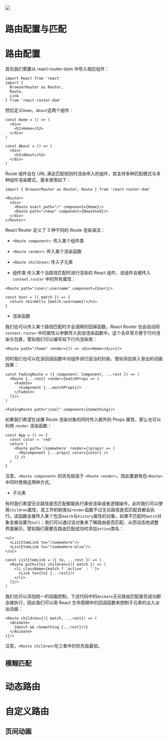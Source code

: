 [![](https://parg.co/UbM)](https://parg.co/bWg)

# 路由配置与匹配

# 路由配置

首先我们需要从 react-router-dom 中导入相应组件：
```
import React from 'react'
import {
  BrowserRouter as Router,
  Route,
  Link
} from 'react-router-dom'
```
然后定义`Home`，`About`这两个组件：
```
const Home = () => (
  <div>
    <h2>Home</h2>
  </div>
)

const About = () => (
  <div>
    <h2>About</h2>
  </div>
)
```
Route 组件会在 URL 满足匹配规则时渲染传入的组件，其支持多种匹配模式与多种组件渲染模式，基本使用如下：
```
import { BrowserRouter as Router, Route } from 'react-router-dom'

<Router>
  <div>
    <Route exact path="/" component={Home}/>
    <Route path="/news" component={NewsFeed}/>
  </div>
</Router>
```
React Router 定义了 3 种不同的 Route 渲染语法：
- `<Route component>`: 传入某个组件类
- `<Route render>`: 传入某个渲染函数
- `<Route children>`: 传入子元素


- 组件类
传入某个当路径匹配时进行渲染的 React 组件，该组件会被传入`context.router` 中的所有属性：
```
<Route path="/user/:username" component={User}/>

const User = ({ match }) => {
  return <h1>Hello {match.username}!</h1>
}
```
- 渲染函数

我们也可以传入某个路径匹配时才会调用的回掉函数，React Router 也会自动将 `context.router` 中的属性以参数传入到该渲染函数中，这个会非常方便于行内渲染与包裹，譬如我们可以编写如下行内渲染类：
```
<Route path="/home" render={() => <div>Home</div>}/>
```
同时我们也可以在该回调函数中对组件进行适当的封装，譬如添加渐入渐出的动画效果：
```
const FadingRoute = ({ component: Component, ...rest }) => (
  <Route {...rest} render={matchProps => (
    <FadeIn>
      <Component {...matchProps}/>
    </FadeIn>
  )}/>
)

<FadingRoute path="/cool" component={Something}/>
```
如果我们希望在设置 Route 渲染对象的同时传入额外的 Props 属性，那么也可以利用 `render` 渲染函数：
```
const App = () => {
  const color = 'red'
  return (
    <Route path='/somewhere' render={(props) => (
      <MyComponent {...props} color={color} />
    )} />
  )
}
```
注意，`<Route component>` 的优先级高于 `<Route render>`，因此要避免在`<Route>`中同时使用这两种方式。

- 子元素

有时我们希望无论路径是否匹配都能执行某些渲染或者逻辑操作，此时我们可以使用`children`属性，其工作机制类似`render`函数不过无论路径是否匹配其都会执行。该函数会被传入某个包含`match`与`history`属性的对象，如果不匹配时`match`对象会被设置为`null`；我们可以通过该对象来了解路由是否匹配，从而动态地调整界面展示。譬如我们需要在路由匹配成功时添加`active`类名：
```
<ul>
  <ListItemLink to="/somewhere"/>
  <ListItemLink to="/somewhere-else"/>
</ul>

const ListItemLink = ({ to, ...rest }) => (
  <Route path={to} children={({ match }) => (
    <li className={match ? 'active' : ''}>
      <Link to={to} {...rest}/>
    </li>
  )}/>
)
```
我们也可以添加统一的动画控制，下述代码中的`Animate`无论路由匹配是否成功都会被执行，因此我们可以用 React 生命周期中的回调函数来控制子元素的淡入淡出动画：
```
<Route children={({ match, ...rest}) => (
  <Animate>
    {match && <Something {...rest}/>}
  </Animate>
)}/>
```
注意，`<Route children>`在三者中的优先级最低。

## 模糊匹配

# 动态路由

# 自定义路由

## 页间动画
